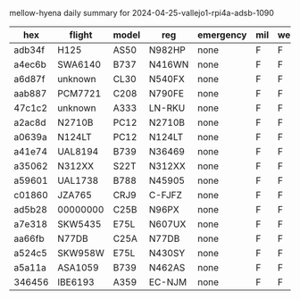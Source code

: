 mellow-hyena daily summary for 2024-04-25-vallejo1-rpi4a-adsb-1090

|hex|flight|model|reg|emergency|mil|weirdo|
|--|--|--|--|--|--|--|
|adb34f|H125|AS50|N982HP|none|F|F|
|a4ec6b|SWA6140|B737|N416WN|none|F|F|
|a6d87f|unknown|CL30|N540FX|none|F|F|
|aab887|PCM7721|C208|N790FE|none|F|F|
|47c1c2|unknown|A333|LN-RKU|none|F|F|
|a2ac8d|N2710B|PC12|N2710B|none|F|F|
|a0639a|N124LT|PC12|N124LT|none|F|F|
|a41e74|UAL8194|B739|N36469|none|F|F|
|a35062|N312XX|S22T|N312XX|none|F|F|
|a59601|UAL1738|B788|N45905|none|F|F|
|c01860|JZA765|CRJ9|C-FJFZ|none|F|F|
|ad5b28|00000000|C25B|N96PX|none|F|F|
|a7e318|SKW5435|E75L|N607UX|none|F|F|
|aa66fb|N77DB|C25A|N77DB|none|F|F|
|a524c5|SKW958W|E75L|N430SY|none|F|F|
|a5a11a|ASA1059|B739|N462AS|none|F|F|
|346456|IBE6193|A359|EC-NJM|none|F|F|
